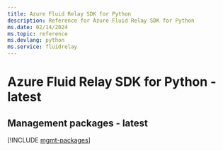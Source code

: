 ```yaml
---
title: Azure Fluid Relay SDK for Python
description: Reference for Azure Fluid Relay SDK for Python
ms.date: 02/14/2024
ms.topic: reference
ms.devlang: python
ms.service: fluidrelay
---
```

# Azure Fluid Relay SDK for Python - latest

## Management packages - latest
[!INCLUDE [mgmt-packages](fluid-relay-mgmt-index.md)]
